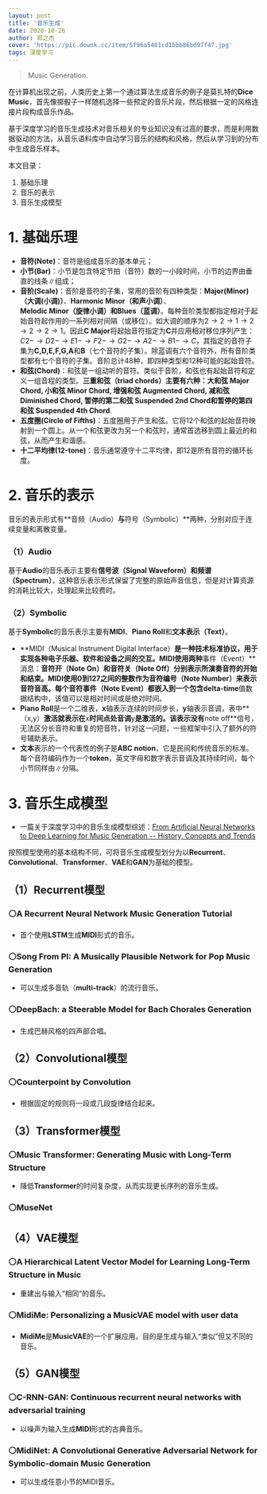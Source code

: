 ```yaml
---
layout: post
title: '音乐生成'
date: 2020-10-26
author: 郑之杰
cover: 'https://pic.downk.cc/item/5f96a5481cd1bbb86bd97f47.jpg'
tags: 深度学习
---
```


> Music Generation.

在计算机出现之前，人类历史上第一个通过算法生成音乐的例子是莫扎特的**Dice Music**，首先像掷骰子一样随机选择一些预定的音乐片段，然后根据一定的风格连接片段构成音乐作品。

基于深度学习的音乐生成技术对音乐相关的专业知识没有过高的要求，而是利用数据驱动的方法，从音乐语料库中自动学习音乐的结构和风格，然后从学习到的分布中生成音乐样本。

本文目录：
1. 基础乐理
2. 音乐的表示
3. 音乐生成模型

# 1. 基础乐理
- **音符(Note)**：音符是组成音乐的基本单元；
- **小节(Bar)**：小节是包含特定节拍（音符）数的一小段时间，小节的边界由垂直的线条$\|$组成；
- **音阶(Scale)**：音阶是音符的子集，常用的音阶有四种类型：**Major(Minor)（大调(小调)）**、**Harmonic Minor（和声小调）**、**Melodic Minor（旋律小调）**和**Blues（蓝调）**。每种音阶类型都指定相对于起始音符起作用的一系列相对间隔（或移位）。如大调的顺序为$2→2→1→2→2→2→1$。因此**C Major**将起始音符指定为**C**并应用相对移位序列产生：$C2-→D2-→E1-→F2-→G2-→A2-→B1-→C$，其指定的音符子集为**C,D,E,F,G,A**和**B**（七个音符的子集）。除蓝调有六个音符外，所有音阶类型都有七个音符的子集。音阶总计$48$种，即四种类型和$12$种可能的起始音符。
- **和弦(Chord)**：和弦是一组动听的音符。类似于音阶，和弦也有起始音符和定义一组音程的类型。**三重和弦（triad chords）**主要有六种：**大和弦 Major Chord**, **小和弦 Minor Chord**, **增强和弦 Augmented Chord**, **减和弦 Diminished Chord**, **暂停的第二和弦 Suspended 2nd Chord**和**暂停的第四和弦 Suspended 4th Chord**.
- **五度圈(Circle of Fifths)**：五度圈用于产生和弦。它将$12$个和弦的起始音符映射到一个圆上。从一个和弦更改为另一个和弦时，通常首选移到圆上最近的和弦，从而产生和谐感。
- **十二平均律(12-tone)**：音乐通常遵守十二平均律，即$12$是所有音符的循环长度。

# 2. 音乐的表示
音乐的表示形式有**音频（Audio）**与**符号（Symbolic）**两种，分别对应于连续变量和离散变量。

### （1）Audio
基于**Audio**的音乐表示主要有**信号波（Signal Waveform）**和**频谱（Spectrum）**，这种音乐表示形式保留了完整的原始声音信息，但是对计算资源的消耗比较大，处理起来比较费时。

### （2）Symbolic
基于**Symbolic**的音乐表示主要有**MIDI**、**Piano Roll**和**文本表示（Text）**。
- **MIDI（Musical Instrument Digital Interface）**是一种技术标准协议，用于实现各种电子乐器、软件和设备之间的交互。**MIDI**使用两种**事件（Event）**消息：**音符开（Note On）**和**音符关（Note Off）**分别表示所演奏音符的开始和结束。**MIDI**使用$0$到$127$之间的整数作为**音符编号（Note Number）**来表示音符音高。每个音符**事件（Note Event）**都嵌入到一个包含**delta-time**值数据结构中，该值可以是相对时间或是绝对时间。
- **Piano Roll**是一个二维表，**x**轴表示连续的时间步长，**y**轴表示音调，表中**（x,y）**激活就表示在**x**时间点处音调**y**是激活的。该表示没有**note off**信号，无法区分长音符和重复的短音符，针对这一问题，一些框架中引入了额外的符号辅助表示。
- **文本**表示的一个代表性的例子是**ABC notion**，它是民间和传统音乐的标准。每个音符编码作为一个**token**，英文字母和数字表示音调及其持续时间，每个小节同样由$\|$分隔。

# 3. 音乐生成模型
- 一篇关于深度学习中的音乐生成模型综述：[From Artificial Neural Networks to Deep Learning for Music Generation -- History, Concepts and Trends](https://arxiv.org/abs/2004.03586)

按照模型使用的基本结构不同，可将音乐生成模型划分为以**Recurrent**、**Convolutional**、**Transformer**、**VAE**和**GAN**为基础的模型。

## （1）Recurrent模型

### ⚪A Recurrent Neural Network Music Generation Tutorial
- 首个使用**LSTM**生成**MIDI**形式的音乐。

### ⚪Song From PI: A Musically Plausible Network for Pop Music Generation
- 可以生成多音轨（**multi-track**）的流行音乐。

### ⚪DeepBach: a Steerable Model for Bach Chorales Generation
- 生成巴赫风格的四声部合唱。

## （2）Convolutional模型

### ⚪Counterpoint by Convolution
- 根据固定的规则将一段或几段旋律结合起来。

## （3）Transformer模型

### ⚪Music Transformer: Generating Music with Long-Term Structure
- 降低**Transformer**的时间复杂度，从而实现更长序列的音乐生成。

### ⚪MuseNet 

## （4）VAE模型

### ⚪A Hierarchical Latent Vector Model for Learning Long-Term Structure in Music
- 重建出与输入“相同”的音乐。

### ⚪MidiMe: Personalizing a MusicVAE model with user data
- **MidiMe**是**MusicVAE**的一个扩展应用，目的是生成与输入“类似”但又不同的音乐。

## （5）GAN模型

### ⚪C-RNN-GAN: Continuous recurrent neural networks with adversarial training
- 以噪声为输入生成**MIDI**形式的古典音乐。

### ⚪MidiNet: A Convolutional Generative Adversarial Network for Symbolic-domain Music Generation
- 可以生成任意小节的MIDI音乐。